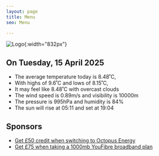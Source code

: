```yaml
---
layout: page
title: Menu
seo: Menu

---
```


![Logo](/images/logo.jpg){:width="832px"}

<!-- weather_marker starts -->
## On Tuesday, 15 April 2025

- The average temperature today is 8.48˚C,
- With highs of 9.6˚C and lows of 8.15˚C,
- It may feel like 8.48˚C with overcast clouds
- The wind speed is 0.89m/s and visibility is 10000m
- The pressure is 995hPa and humidity is 84%
- The sun will rise at 05:11 and set at 19:04

<!-- weather_marker ends -->

## Sponsors

- [Get £50 credit when switching to Octopus Energy](https://bit.ly/3oD1nnS)
- [Get £75 when taking a 1000mb YouFibre broadband plan](https://aklam.io/91zWhU?)



